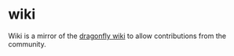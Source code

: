 # wiki

Wiki is a mirror of the [dragonfly wiki](https://github.com/df-mc/dragonfly/wiki) to allow contributions from the community.
